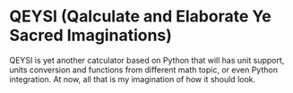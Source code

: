 # QEYSI (Qalculate and Elaborate Ye Sacred Imaginations)
QEYSI is yet another catculator based on Python that will has unit support, units conversion and functions from different math topic, or even Python integration.
At now, all that is my imagination of how it should look.
